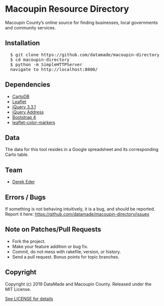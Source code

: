 # Macoupin Resource Directory

Macoupin County’s online source for finding businesses, local governments and community services.

## Installation

<pre>
  $ git clone https://github.com/datamade/macoupin-directory.git
  $ cd macoupin-directory
  $ python -m SimpleHTTPServer
  navigate to http://localhost:8000/
</pre>

## Dependencies

* [CartoDB](http://docs.cartodb.com/cartodb-platform/cartodb-js.html)
* [Leaflet](http://leafletjs.com)
* [jQuery 3.3.1](http://jquery.org)
* [jQuery Address](http://www.asual.com/jquery/address)
* [Bootstrap 4](http://getbootstrap.com)
* [leaflet-color-markers](https://github.com/pointhi/leaflet-color-markers)

## Data

The data for this tool resides in a Google spreadsheet and its corresponding Carto table.

## Team

* [Derek Eder](mailto:derek.eder@datamade.com)

## Errors / Bugs

If something is not behaving intuitively, it is a bug, and should be reported.
Report it here: https://github.com/datamade/macoupin-directory/issues

## Note on Patches/Pull Requests

* Fork the project.
* Make your feature addition or bug fix.
* Commit, do not mess with rakefile, version, or history.
* Send a pull request. Bonus points for topic branches.

## Copyright

Copyright (c) 2019 DataMade and Macoupin County. Released under the MIT License.

[See LICENSE for details](https://github.com/datamade/macoupin-directory/blob/master/LICENSE)
